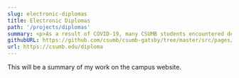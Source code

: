 ```yaml
---
slug: electronic-diplomas
title: Electronic Diplomas
path: '/projects/diplomas'
summary: <p>As a result of COVID-19, many CSUMB students encountered delays in receiving their physical diplomas. Offering electronic diplomas was the campus' solution to this issue. </p><p>I created an informational landing page, and a credential validation page. Within the landing page, I encrypted an SSO hyperlink using NodeJS, allowing students to arrive at the diploma vendor's website logged in. The credential validation page allows anyone to verify the authenticity of a credential via an API call to the vendor using React and Javascript.</p>
githubURL: https://github.com/csumb/csumb-gatsby/tree/master/src/pages/planning
url: https://csumb.edu/diploma
---
```


This will be a summary of my work on the campus website.
